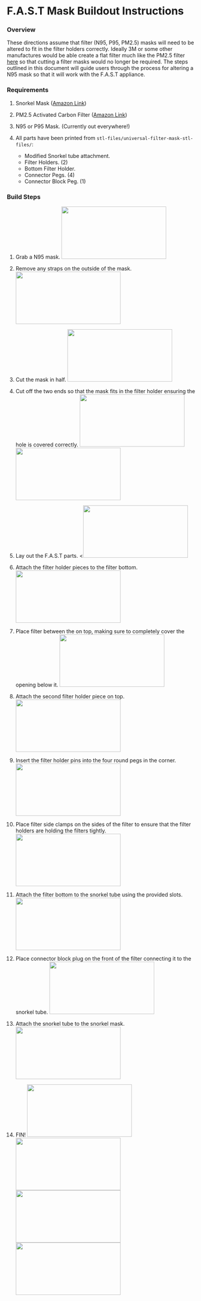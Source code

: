 # F.A.S.T Mask Buildout Instructions

### Overview
These directions assume that filter (N95, P95, PM2.5) masks will need to be altered to fit in the filter holders correctly. Ideally 3M or some other manufactures would be able create a flat filter much like the PM2.5 filter [here](https://www.amazon.com/Filters-Replacement-Running-Cycling-Activities/dp/B086GS2NBW/ref=sr_1_6?crid=T60BPNRLF9CD&dchild=1&keywords=pm2.5+mask+replacement+filters&qid=1585763601&sprefix=pm2.5+mask+replacement+%2Caps%2C211&sr=8-6) so that cutting a filter masks would no longer be required. The steps outlined in this document will guide users through the process for altering a N95 mask so that it will work with the F.A.S.T appliance.

### Requirements
1. Snorkel Mask ([Amazon Link](https://www.amazon.com/gp/product/B079FL6W4C/ref=ppx_yo_dt_b_asin_title_o04_s01?ie=UTF8&psc=1))

3. PM2.5 Activated Carbon Filter ([Amazon Link](https://www.amazon.com/gp/product/B086634MWS/ref=ppx_yo_dt_b_asin_title_o01_s00?ie=UTF8&psc=1))

4. N95 or P95 Mask. (Currently out everywhere!)

5. All parts have been printed from `stl-files/universal-filter-mask-stl-files/`:
    * Modified Snorkel tube attachment.
    * Filter Holders. (2)
    * Bottom Filter Holder.
    * Connector Pegs. (4)
    * Connector Block Peg. (1)
 


### Build Steps
1. Grab a N95 mask.
    <img src="http://192.168.1.159:3000/admin1/fast-mask/raw/8547f5831c11f0ca42ee6bf70f4579dc646b5eb1/stl-files/images/step1.jpg" height="140" width="280">

2. Remove any straps on the outside of the mask.
    <img src="http://192.168.1.159:3000/admin1/fast-mask/src/master/stl-files/images/step2.jpg" height="140" width="280">
    
3. Cut the mask in half.
    <img src="http://192.168.1.159:3000/admin1/fast-mask/src/master/stl-files/images/step3.jpg" height="140" width="280">
    
4. Cut off the two ends so that the mask fits in the filter holder ensuring the hole is covered correctly.
    <img src="http://192.168.1.159:3000/admin1/fast-mask/src/master/stl-files/images/step4-1.jpg" height="140" width="280">
    <img src="http://192.168.1.159:3000/admin1/fast-mask/src/master/stl-files/images/step4-2.jpg" height="140" width="280">

5. Lay out the F.A.S.T parts.
   <<img src="http://192.168.1.159:3000/admin1/fast-mask/src/master/stl-files/images/step5.jpg" height="140" width="280">

6. Attach the filter holder pieces to the filter bottom.
    <img src="http://192.168.1.159:3000/admin1/fast-mask/src/master/stl-files/images/step6.jpg" height="140" width="280">
    
7. Place filter between the on top, making sure to completely cover the opening below it.
    <img src="http://192.168.1.159:3000/admin1/fast-mask/src/master/stl-files/images/step7.jpg" height="140" width="280">
    
8. Attach the second filter holder piece on top.
    <img src="http://192.168.1.159:3000/admin1/fast-mask/src/master/stl-files/images/step8.jpg" height="140" width="280">
    
9. Insert the filter holder pins into the four round pegs in the corner.
    <img src="http://192.168.1.159:3000/admin1/fast-mask/src/master/stl-files/images/step9.jpg" height="140" width="280">

10. Place filter side clamps on the sides of the filter to ensure that the filter holders are holding the filters tightly.
    <img src="http://192.168.1.159:3000/admin1/fast-mask/src/master/stl-files/images/step10.jpg" height="140" width="280">

11. Attach the filter bottom to the snorkel tube using the provided slots.
    <img src="http://192.168.1.159:3000/admin1/fast-mask/src/master/stl-files/images/step11.jpg" height="140" width="280">
    
12. Place connector block plug on the front of the filter connecting it to the snorkel tube.
    <img src="http://192.168.1.159:3000/admin1/fast-mask/src/master/stl-files/images/step12.jpg" height="140" width="280">
    
13. Attach the snorkel tube to the snorkel mask.
    <img src="http://192.168.1.159:3000/admin1/fast-mask/src/master/stl-files/images/step13.jpg" height="140" width="280">

14. FIN!
    <img src="http://192.168.1.159:3000/admin1/fast-mask/src/master/stl-files/images/step14.jpg" height="140" width="280">
    <img src="http://192.168.1.159:3000/admin1/fast-mask/src/master/stl-files/images/step15.jpg" height="140" width="280">
    <img src="http://192.168.1.159:3000/admin1/fast-mask/src/master/stl-files/images/step16.jpg" height="140" width="280">
    <img src="http://192.168.1.159:3000/admin1/fast-mask/src/master/stl-files/images/step17.jpg" height="140" width="280">
